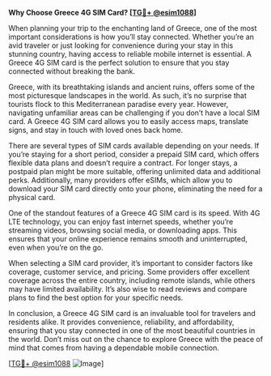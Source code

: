 **Why Choose Greece 4G SIM Card? [[TG💪+ @esim1088](https://t.me/s/esim1088)]**

When planning your trip to the enchanting land of Greece, one of the most important considerations is how you’ll stay connected. Whether you’re an avid traveler or just looking for convenience during your stay in this stunning country, having access to reliable mobile internet is essential. A Greece 4G SIM card is the perfect solution to ensure that you stay connected without breaking the bank.

Greece, with its breathtaking islands and ancient ruins, offers some of the most picturesque landscapes in the world. As such, it’s no surprise that tourists flock to this Mediterranean paradise every year. However, navigating unfamiliar areas can be challenging if you don’t have a local SIM card. A Greece 4G SIM card allows you to easily access maps, translate signs, and stay in touch with loved ones back home.

There are several types of SIM cards available depending on your needs. If you’re staying for a short period, consider a prepaid SIM card, which offers flexible data plans and doesn’t require a contract. For longer stays, a postpaid plan might be more suitable, offering unlimited data and additional perks. Additionally, many providers offer eSIMs, which allow you to download your SIM card directly onto your phone, eliminating the need for a physical card.

One of the standout features of a Greece 4G SIM card is its speed. With 4G LTE technology, you can enjoy fast internet speeds, whether you’re streaming videos, browsing social media, or downloading apps. This ensures that your online experience remains smooth and uninterrupted, even when you’re on the go.

When selecting a SIM card provider, it’s important to consider factors like coverage, customer service, and pricing. Some providers offer excellent coverage across the entire country, including remote islands, while others may have limited availability. It’s also wise to read reviews and compare plans to find the best option for your specific needs.

In conclusion, a Greece 4G SIM card is an invaluable tool for travelers and residents alike. It provides convenience, reliability, and affordability, ensuring that you stay connected in one of the most beautiful countries in the world. Don’t miss out on the chance to explore Greece with the peace of mind that comes from having a dependable mobile connection. 

[[TG💪+ @esim1088](https://t.me/s/esim1088) ![Image](https://i.postimg.cc/Y0z9fWf4/image.png)]